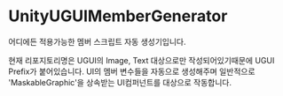 # UnityUGUIMemberGenerator
 어디에든 적용가능한 멤버 스크립트 자동 생성기입니다.
 
 현재 리포지토리명은 UGUI의 Image, Text 대상으로만 작성되어있기때문에 UGUI Prefix가 붙어있습니다.
 UI의 멤버 변수들을 자동으로 생성해주며 일반적으로 'MaskableGraphic'을 상속받는 
 UI컴퍼넌트를 대상으로 작동합니다. 
 
